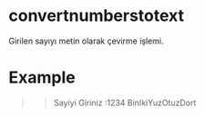 # convertnumberstotext
Girilen sayıyı metin olarak çevirme işlemi.

# Example
>> Sayiyi Giriniz :1234
BinIkiYuzOtuzDort
